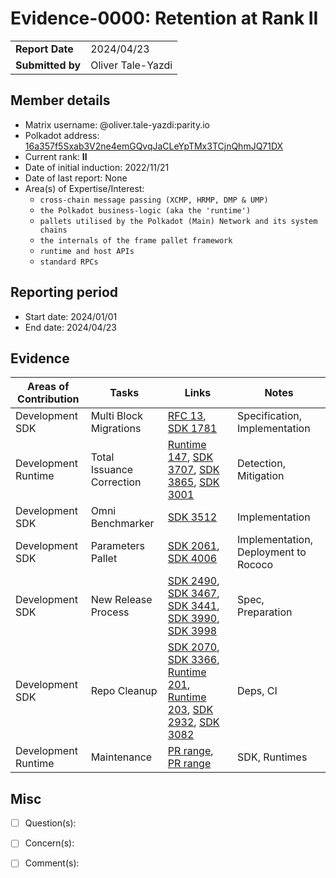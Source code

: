 

# Evidence-0000: Retention at Rank II

|                 |                                                                                             |
| --------------- | ------------------------------------------------------------------------------------------- |
| **Report Date** | 2024/04/23                                                             |
| **Submitted by**| Oliver Tale-Yazdi                                                                        |


## Member details

- Matrix username: @oliver.tale-yazdi:parity.io
- Polkadot address: <a target='_blank' href='https://collectives.statescan.io/#/accounts/16a357f5Sxab3V2ne4emGQvqJaCLeYpTMx3TCjnQhmJQ71DX'>16a357f5Sxab3V2ne4emGQvqJaCLeYpTMx3TCjnQhmJQ71DX</a>
- Current rank: **II**
- Date of initial induction: 2022/11/21
- Date of last report: None
- Area(s) of Expertise/Interest:
	- `cross-chain message passing (XCMP, HRMP, DMP & UMP)`
	- `the Polkadot business-logic (aka the 'runtime')`
	- `pallets utilised by the Polkadot (Main) Network and its system chains`
	- `the internals of the frame pallet framework`
	- `runtime and host APIs`
	- `standard RPCs`


## Reporting period



- Start date: 2024/01/01
- End date: 2024/04/23


## Evidence

|  Areas of Contribution | Tasks  | Links   |Notes   |
|---|---|---|---|
| Development SDK | Multi Block Migrations | <a target="_blank" href="https://github.com/polkadot-fellows/RFCs/pull/13">RFC 13</a>, <a target="_blank" href="https://github.com/paritytech/polkadot-sdk/pull/1781">SDK 1781</a>  | Specification, Implementation | %>
| Development Runtime | Total Issuance Correction | <a target="_blank" href="https://github.com/polkadot-fellows/runtimes/issues/147">Runtime 147</a>, <a target="_blank" href="https://github.com/paritytech/polkadot-sdk/pull/3707">SDK 3707</a>, <a target="_blank" href="https://github.com/paritytech/polkadot-sdk/pull/3865">SDK 3865</a>, <a target="_blank" href="https://github.com/paritytech/polkadot-sdk/pull/3001">SDK 3001</a>  | Detection, Mitigation | %>
| Development SDK | Omni Benchmarker | <a target="_blank" href="https://github.com/paritytech/polkadot-sdk/pull/3512">SDK 3512</a>  | Implementation | %>
| Development SDK | Parameters Pallet | <a target="_blank" href="https://github.com/paritytech/polkadot-sdk/pull/2061">SDK 2061</a>, <a target="_blank" href="https://github.com/paritytech/polkadot-sdk/pull/4006">SDK 4006</a>  | Implementation, Deployment to Rococo | %>
| Development SDK | New Release Process | <a target="_blank" href="https://github.com/paritytech/polkadot-sdk/pull/2490">SDK 2490</a>, <a target="_blank" href="https://github.com/paritytech/polkadot-sdk/pull/3467">SDK 3467</a>, <a target="_blank" href="https://github.com/paritytech/polkadot-sdk/pull/3441">SDK 3441</a>, <a target="_blank" href="https://github.com/paritytech/polkadot-sdk/pull/3990">SDK 3990</a>, <a target="_blank" href="https://github.com/paritytech/polkadot-sdk/pull/3998">SDK 3998</a>  | Spec, Preparation | %>
| Development SDK | Repo Cleanup | <a target="_blank" href="https://github.com/paritytech/polkadot-sdk/pull/2070">SDK 2070</a>, <a target="_blank" href="https://github.com/paritytech/polkadot-sdk/pull/3366">SDK 3366</a>, <a target="_blank" href="https://github.com/polkadot-fellows/runtimes/pull/201">Runtime 201</a>, <a target="_blank" href="https://github.com/polkadot-fellows/runtimes/pull/203">Runtime 203</a>, <a target="_blank" href="https://github.com/paritytech/polkadot-sdk/pull/2932">SDK 2932</a>, <a target="_blank" href="https://github.com/paritytech/polkadot-sdk/pull/3082">SDK 3082</a>  | Deps, CI | %>
| Development Runtime | Maintenance | <a target="_blank" href="https://github.com/paritytech/polkadot-sdk/pulls?q=is%3Apr+author%3Aggwpez+closed%3A%3E2024-01-01+sort%3Aupdated-desc">PR range</a>, <a target="_blank" href="https://github.com/polkadot-fellows/runtimes/pulls?q=is%3Apr+author%3Aggwpez+closed%3A%3E2024-01-01">PR range</a>  | SDK, Runtimes | %>


## Misc

- [ ] Question(s): 

- [ ] Concern(s): 

- [ ] Comment(s): 